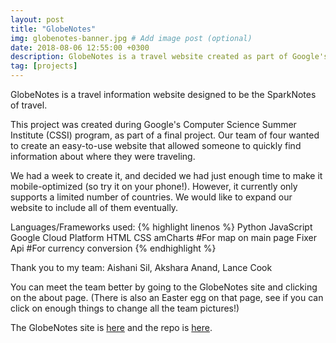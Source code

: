 ```yaml
---
layout: post
title: "GlobeNotes"
img: globenotes-banner.jpg # Add image post (optional)
date: 2018-08-06 12:55:00 +0300
description: GlobeNotes is a travel website created as part of Google's CSSI program.
tag: [projects]
---
```

GlobeNotes is a travel information website designed to be the SparkNotes of travel.

This project was created during Google's Computer Science Summer Institute (CSSI) program, as part of a final project. 
Our team of four wanted to create an easy-to-use website that allowed someone to quickly find information about where they were traveling. 

We had a week to create it, and decided we had just enough time to make it mobile-optimized (so try it on your phone!).
However, it currently only supports a limited number of countries. We would like to expand our website to include all of them eventually.

Languages/Frameworks used:
{% highlight linenos %}
Python
JavaScript
Google Cloud Platform
HTML
CSS
amCharts #For map on main page
Fixer Api #For currency conversion
{% endhighlight %}

Thank you to my team: Aishani Sil, Akshara Anand, Lance Cook

You can meet the team better by going to the GlobeNotes site and clicking on the about page. (There is also an Easter egg on that page, see if you can click on enough things to change all the team pictures!)

The GlobeNotes site is [here][globenotes-site] and the repo is [here][globenotes-repo].

[globenotes-site]: https://globe-notes.appspot.com
[globenotes-repo]: https://github.com/NyW8/